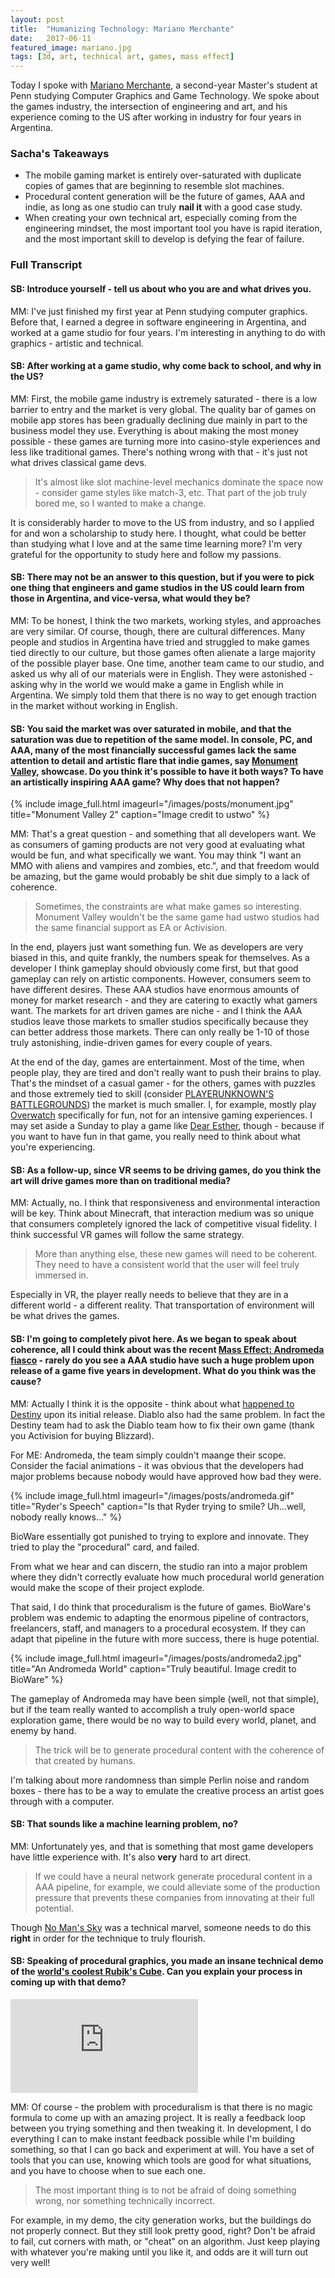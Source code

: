 ```yaml
---
layout: post
title:  "Humanizing Technology: Mariano Merchante"
date:   2017-06-11
featured_image: mariano.jpg
tags: [3d, art, technical art, games, mass effect]
---
```


Today I spoke with [Mariano Merchante](https://www.artstation.com/artist/mmerchante), a second-year Master's student at Penn studying Computer Graphics and Game Technology. We spoke about the games industry, the intersection of engineering and art, and his experience coming to the US after working in industry for four years in Argentina. 

<!--more-->

### Sacha's Takeaways

* The mobile gaming market is entirely over-saturated with duplicate copies of games that are beginning to resemble slot machines.
* Procedural content generation will be the future of games, AAA and indie, as long as one studio can truly **nail it** with a good case study.
* When creating your own technical art, especially coming from the engineering mindset, the most important tool you have is rapid iteration, and the most important skill to develop is defying the fear of failure. 

### Full Transcript

#### SB: Introduce yourself - tell us about who you are and what drives you.

MM: I've just finished my first year at Penn studying computer graphics. Before that, I earned a degree in software engineering in Argentina, and worked at a game studio for four years. I'm interesting in anything to do with graphics - artistic and technical. 

#### SB: After working at a game studio, why come back to school, and why in the US?

MM: First, the mobile game industry is extremely saturated - there is a low barrier to entry and the market is very global. The quality bar of games on mobile app stores has been gradually declining due mainly in part to the business model they use. Everything is about making the most money possible - these games are turning more into casino-style experiences and less like traditional games. There's nothing wrong with that - it's just not what drives classical game devs.

>It's almost like slot machine-level mechanics dominate the space now - consider game styles like match-3, etc. That part of the job truly bored me, so I wanted to make a change.

It is considerably harder to move to the US from industry, and so I applied for and won a scholarship to study here. I thought, what could be better than studying what I love and at the same time learning more? I'm very grateful for the opportunity to study here and follow my passions.

#### SB: There may not be an answer to this question, but if you were to pick one thing that engineers and game studios in the US could learn from those in Argentina, and vice-versa, what would they be?

MM: To be honest, I think the two markets, working styles, and approaches are very similar. Of course, though, there are cultural differences. Many people and studios in Argentina have tried and struggled to make games tied directly to our culture, but those games often alienate a large majority of the possible player base. One time, another team came to our studio, and asked us why all of our materials were in English. They were astonished - asking why in the world we would make a game in English while in Argentina. We simply told them that there is no way to get enough traction in the market without working in English. 

#### SB: You said the market was over saturated in mobile, and that the saturation was due to repetition of the same model. In console, PC, and AAA, many of the most financially successful games lack the same attention to detail and artistic flare that indie games, say [Monument Valley](https://www.monumentvalleygame.com/), showcase. Do you think it's possible to have it both ways? To have an artistically inspiring AAA game? Why does that not happen?

{% include image_full.html imageurl="/images/posts/monument.jpg" title="Monument Valley 2" caption="Image credit to ustwo" %}

MM: That's a great question - and something that all developers want. We as consumers of gaming products are not very good at evaluating what would be fun, and what specifically we want. You may think "I want an MMO with aliens and vampires and zombies, etc.", and that freedom would be amazing, but the game would probably be shit due simply to a lack of coherence. 

>Sometimes, the constraints are what make games so interesting. Monument Valley wouldn't be the same game had ustwo studios had the same financial support as EA or Activision.

In the end, players just want something fun. We as developers are very biased in this, and quite frankly, the numbers speak for themselves. As a developer I think gameplay should obviously come first, but that good gameplay can rely on artistic components. However, consumers seem to have different desires. These AAA studios have enormous amounts of money for market research - and they are catering to exactly what gamers want. The markets for art driven games are niche - and I think the AAA studios leave those markets to smaller studios specifically because they can better address those markets. There can only really be 1-10 of those truly astonishing, indie-driven games for every couple of years. 

At the end of the day, games are entertainment. Most of the time, when people play, they are tired and don't really want to push their brains to play. That's the mindset of a casual gamer - for the others, games with puzzles and those extremely tied to skill (consider [PLAYERUNKNOWN'S BATTLEGROUNDS](https://www.playbattlegrounds.com/main.pu)) the market is much smaller. I, for example, mostly play [Overwatch](https://playoverwatch.com/en-us/) specifically for fun, not for an intensive gaming experiences. I may set aside a Sunday to play a game like [Dear Esther](http://dear-esther.com/), though - because if you want to have fun in that game, you really need to think about what you're experiencing.

#### SB: As a follow-up, since VR seems to be driving games, do you think the art will drive games more than on traditional media?

MM: Actually, no. I think that responsiveness and environmental interaction will be key. Think about Minecraft, that interaction medium was so unique that consumers completely ignored the lack of competitive visual fidelity. I think successful VR games will follow the same strategy. 

>More than anything else, these new games will need to be coherent. They need to have a consistent world that the user will feel truly immersed in.

Especially in VR, the player really needs to believe that they are in a different world - a different reality. That transportation of environment will be what drives the games. 

#### SB: I'm going to completely pivot here. As we began to speak about coherence, all I could think about was the recent [Mass Effect: Andromeda fiasco](http://kotaku.com/the-story-behind-mass-effect-andromedas-troubled-five-1795886428?utm_campaign=Socialflow_Kotaku_Facebook&utm_source=Kotaku_Facebook&utm_medium=Socialflow) - rarely do you see a AAA studio have such a huge problem upon release of a game five years in development. What do you think was the cause?

MM: Actually I think it is the opposite - think about what [happened to Destiny](https://www.polygon.com/2014/9/12/6138497/destiny-review-no-fate) upon its initial release. Diablo also had the same problem. In fact the Destiny team had to ask the Diablo team how to fix their own game (thank you Activision for buying Blizzard).

For ME: Andromeda, the team simply couldn't maange their scope. Consider the facial animations - it was obvious that the developers had major problems because nobody would have approved how bad they were.

{% include image_full.html imageurl="/images/posts/andromeda.gif" title="Ryder's Speech" caption="Is that Ryder trying to smile? Uh...well, nobody really knows..." %}

BioWare essentially got punished to trying to explore and innovate. They tried to play the "procedural" card, and failed. 

From what we hear and can discern, the studio ran into a major problem where they didn't correctly evaluate how much procedural world generation would make the scope of their project explode. 

That said, I do think that proceduralism is the future of games. BioWare's problem was endemic to adapting the enormous pipeline of contractors, freelancers, staff, and managers to a procedural ecosystem. If they can adapt that pipeline in the future with more success, there is huge potential. 

{% include image_full.html imageurl="/images/posts/andromeda2.jpg" title="An Andromeda World" caption="Truly beautiful. Image credit to BioWare" %}

The gameplay of Andromeda may have been simple (well, not that simple), but if the team really wanted to accomplish a truly open-world space exploration game, there would be no way to build every world, planet, and enemy by hand.

>The trick will be to generate procedural content with the coherence of that created by humans.

I'm talking about more randomness than simple Perlin noise and random boxes - there has to be a way to emulate the creative process an artist goes through with a computer.

#### SB: That sounds like a machine learning problem, no?

MM: Unfortunately yes, and that is something that most game developers have little experience with. It's also **very** hard to art direct. 

>If we could have a neural network generate procedural content in a AAA pipeline, for example, we could alleviate some of the production pressure that prevents these companies from innovating at their full potential. 

Though [No Man's Sky](https://www.nomanssky.com/) was a technical marvel, someone needs to do this **right** in order for the technique to truly flourish. 

#### SB: Speaking of procedural graphics, you made an insane technical demo of the [world's coolest Rubik's Cube](https://github.com/mmerchante/procedural-rubik-city). Can you explain your process in coming up with that demo?

<iframe src="https://www.youtube.com/embed/bw_qoOgy1S0" frameborder="0" allowfullscreen></iframe>

MM: Of course - the problem with proceduralism is that there is no magic formula to come up with an amazing project. It is really a feedback loop between you trying something and then tweaking it. In development, I do everything I can to make instant feedback possible while I'm building something, so that I can go back and experiment at will. You have a set of tools that you can use, knowing which tools are good for what situations, and you have to choose when to sue each one.

>The most important thing is to not be afraid of doing something wrong, nor something technically incorrect.

For example, in my demo, the city generation works, but the buildings do not properly connect. But they still look pretty good, right? Don't be afraid to fail, cut corners with math, or "cheat" on an algorithm. Just keep playing with whatever you're making until you like it, and odds are it will turn out very well!